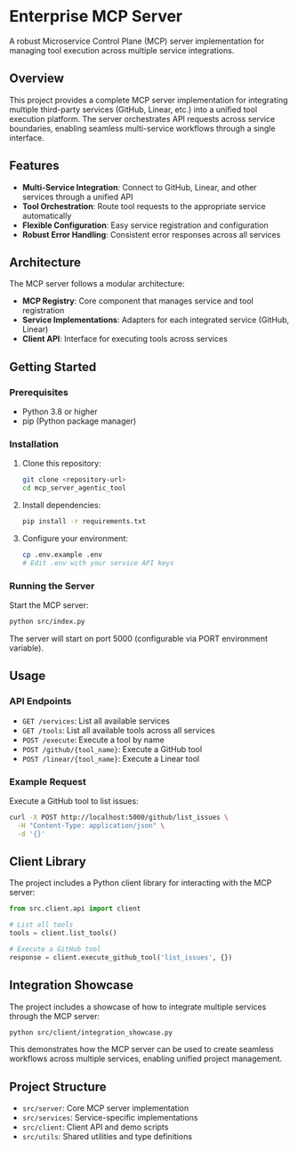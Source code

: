 # Enterprise MCP Server

A robust Microservice Control Plane (MCP) server implementation for managing tool execution across multiple service integrations.

## Overview

This project provides a complete MCP server implementation for integrating multiple third-party services (GitHub, Linear, etc.) into a unified tool execution platform. The server orchestrates API requests across service boundaries, enabling seamless multi-service workflows through a single interface.

## Features

- **Multi-Service Integration**: Connect to GitHub, Linear, and other services through a unified API
- **Tool Orchestration**: Route tool requests to the appropriate service automatically
- **Flexible Configuration**: Easy service registration and configuration
- **Robust Error Handling**: Consistent error responses across all services

## Architecture

The MCP server follows a modular architecture:

- **MCP Registry**: Core component that manages service and tool registration
- **Service Implementations**: Adapters for each integrated service (GitHub, Linear)
- **Client API**: Interface for executing tools across services

## Getting Started

### Prerequisites

- Python 3.8 or higher
- pip (Python package manager)

### Installation

1. Clone this repository:
   ```bash
   git clone <repository-url>
   cd mcp_server_agentic_tool
   ```

2. Install dependencies:
   ```bash
   pip install -r requirements.txt
   ```

3. Configure your environment:
   ```bash
   cp .env.example .env
   # Edit .env with your service API keys
   ```

### Running the Server

Start the MCP server:

```bash
python src/index.py
```

The server will start on port 5000 (configurable via PORT environment variable).

## Usage

### API Endpoints

- `GET /services`: List all available services
- `GET /tools`: List all available tools across all services
- `POST /execute`: Execute a tool by name
- `POST /github/{tool_name}`: Execute a GitHub tool
- `POST /linear/{tool_name}`: Execute a Linear tool

### Example Request

Execute a GitHub tool to list issues:

```bash
curl -X POST http://localhost:5000/github/list_issues \
  -H "Content-Type: application/json" \
  -d '{}'
```

## Client Library

The project includes a Python client library for interacting with the MCP server:

```python
from src.client.api import client

# List all tools
tools = client.list_tools()

# Execute a GitHub tool
response = client.execute_github_tool('list_issues', {})
```

## Integration Showcase

The project includes a showcase of how to integrate multiple services through the MCP server:

```bash
python src/client/integration_showcase.py
```

This demonstrates how the MCP server can be used to create seamless workflows across multiple services, enabling unified project management.

## Project Structure

- `src/server`: Core MCP server implementation
- `src/services`: Service-specific implementations
- `src/client`: Client API and demo scripts
- `src/utils`: Shared utilities and type definitions